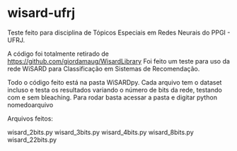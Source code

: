 # wisard-ufrj

Teste feito para disciplina de Tópicos Especiais em Redes Neurais do PPGI - UFRJ.

A código foi totalmente retirado de https://github.com/giordamaug/WisardLibrary
Foi feito um teste para uso da rede WiSARD para Classificação em Sistemas de Recomendação.

Todo o código feito está na pasta WiSARDpy.
Cada arquivo tem o dataset incluso e testa os resultados variando o número de bits da rede, testando com e sem bleaching.
Para rodar basta acessar a pasta e digitar python nomedoarquivo

Arquivos feitos:

wisard_2bits.py
wisard_3bits.py
wisard_4bits.py
wisard_8bits.py
wisard_22bits.py